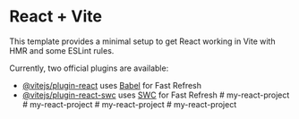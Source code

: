 # React + Vite

This template provides a minimal setup to get React working in Vite with HMR and some ESLint rules.

Currently, two official plugins are available:

- [@vitejs/plugin-react](https://github.com/vitejs/vite-plugin-react/blob/main/packages/plugin-react/README.md) uses [Babel](https://babeljs.io/) for Fast Refresh
- [@vitejs/plugin-react-swc](https://github.com/vitejs/vite-plugin-react-swc) uses [SWC](https://swc.rs/) for Fast Refresh
#   m y - r e a c t - p r o j e c t  
 #   m y - r e a c t - p r o j e c t  
 #   m y - r e a c t - p r o j e c t  
 #   m y - r e a c t - p r o j e c t  
 